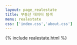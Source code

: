 ```yaml
---
layout: page_realestate
title: 부동산 데이터 탐색
menu: realestate
css: ['index.css','about.css']
---
```


{% include realestate.html %}


